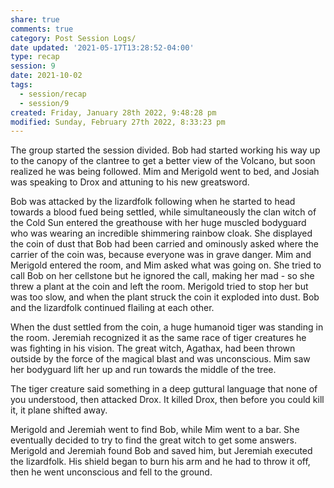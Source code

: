 ```yaml
---
share: true
comments: true
category: Post Session Logs/
date updated: '2021-05-17T13:28:52-04:00'
type: recap
session: 9
date: 2021-10-02
tags:
  - session/recap
  - session/9
created: Friday, January 28th 2022, 9:48:28 pm
modified: Sunday, February 27th 2022, 8:33:23 pm
---
```


The group started the session divided. Bob had started working his way up to the canopy of the clantree to get a better view of the Volcano, but soon realized he was being followed. Mim and Merigold went to bed, and Josiah was speaking to Drox and attuning to his new greatsword.

Bob was attacked by the lizardfolk following when he started to head towards a blood fued being settled, while simultaneously the clan witch of the Cold Sun entered the greathouse with her huge muscled bodyguard who was wearing an incredible shimmering rainbow cloak. She displayed the coin of dust that Bob had been carried and ominously asked where the carrier of the coin was, because everyone was in grave danger. Mim and Merigold entered the room, and Mim asked what was going on. She tried to call Bob on her cellstone but he ignored the call, making her mad - so she threw a plant at the coin and left the room. Merigold tried to stop her but was too slow, and when the plant struck the coin it exploded into dust. Bob and the lizardfolk continued flailing at each other.

When the dust settled from the coin, a huge humanoid tiger was standing in the room. Jeremiah recognized it as the same race of tiger creatures he was fighting in his vision. The great witch, Agathax, had been thrown outside by the force of the magical blast and was unconscious. Mim saw her bodyguard lift her up and run towards the middle of the tree.

The tiger creature said something in a deep guttural language that none of you understood, then attacked Drox. It killed Drox, then before you could kill it, it plane shifted away.

Merigold and Jeremiah went to find Bob, while Mim went to a bar. She eventually decided to try to find the great witch to get some answers. Merigold and Jeremiah found Bob and saved him, but Jeremiah executed the lizardfolk. His shield began to burn his arm and he had to throw it off, then he went unconscious and fell to the ground.
